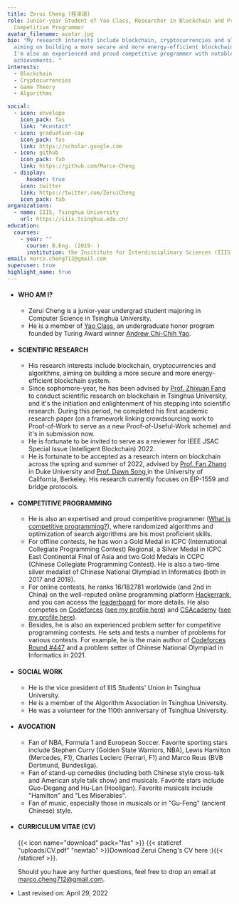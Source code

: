 ```yaml
---
title: Zerui Cheng (程泽瑞)
role: Junior-year Student of Yao Class, Researcher in Blockchain and Proud
  Competitive Programmer
avatar_filename: avatar.jpg
bio: "My research interests include blockchain, cryptocurrencies and algorithms,
  aiming on building a more secure and more energy-efficient blockchain system.
  I'm also an experienced and proud competitive programmer with notable
  achievements. "
interests:
  - Blockchain
  - Cryptocurrencies
  - Game Theory
  - Algorithms

social:
  - icon: envelope
    icon_pack: fas
    link: "#contact"
  - icon: graduation-cap
    icon_pack: fas
    link: https://scholar.google.com
  - icon: github
    icon_pack: fab
    link: https://github.com/Marco-Cheng
  - display:
      header: true
    icon: twitter
    link: https://twitter.com/ZeruiCheng
    icon_pack: fab
organizations:
  - name: IIIS, Tsinghua University
    url: https://iiis.tsinghua.edu.cn/
education:
  courses:
    - year: ""
      course: B.Eng. (2019- )
      institution: the Insititute for Interdisciplinary Sciences (IIIS), Tsinghua University
email: marco.cheng712@gmail.com
superuser: true
highlight_name: true
---
```

* #### **WHO AM I?**

  * Zerui Cheng is a junior-year undergrad student majoring in Computer Science in Tsinghua University. 
  * He is a member of [Yao Class](https://iiis.tsinghua.edu.cn/en/yaoclass/), an undergraduate honor program founded by Turing Award winner [Andrew Chi-Chih Yao](https://iiis.tsinghua.edu.cn/yao/). 
  
* #### **SCIENTIFIC RESEARCH**

  * His research interests include blockchain, cryptocurrencies and algorithms, aiming on building a more secure and more energy-efficient blockchain system. 
  * Since sophomore-year, he has been advised by [Prof. Zhixuan Fang](https://people.iiis.tsinghua.edu.cn/~fang/) to conduct scientific research on blockchain in Tsinghua University, and it's the initiation and enlightenment of his stepping into scientific research. During this period, he completed his first academic research paper (on a framework linking crowdsourcing work to Proof-of-Work to serve as a new Proof-of-Useful-Work scheme) and it's in submission now.
  * He is fortunate to be invited to serve as a reviewer for IEEE JSAC Special Issue (Intelligent Blockchain) 2022.
  * He is fortunate to be accepted as a research intern on blockchain across the spring and summer of 2022, advised by [Prof. Fan Zhang](https://fanzhang.me) in Duke University and [Prof. Dawn Song ](https://people.eecs.berkeley.edu/~dawnsong/)in the University of California, Berkeley. His research currently focuses on EIP-1559 and bridge protocols.
  
* #### **COMPETITIVE PROGRAMMING**

  * He is also an expertised and proud competitive programmer ([What is competitive programming?](https://en.wikipedia.org/wiki/Competitive_programming)), where randomized algorithms and optimization of search algorithms are his most proficient skills. 
  * For offline contests, he has won a Gold Medal in ICPC (International Collegiate Programming Contest) Regional, a Silver Medal in ICPC East Continental Final of Asia and two Gold Medals in CCPC (Chinese Collegiate Programming Contest). He is also a two-time silver medalist of Chinese National Olympiad in Informatics (both in 2017 and 2018).
  * For online contests, he ranks 16/182781 worldwide (and 2nd in China) on the well-reputed online programming platform [Hackerrank](https://www.hackerrank.com/), and you can access the [leaderboard](https://www.hackerrank.com/leaderboard) for more details.  He also competes on [Codeforces](https://codeforces.com/) ([see my profile here](https://codeforces.com/profile/Marco_L_T)) and [CSAcademy](https://csacademy.com/) ([see my profile here](https://csacademy.com/user/Marco_L_T)).
  * Besides, he is also an experienced problem setter for competitive programming contests. He sets and tests a number of problems for various contests. For example, he is the main author of [Codeforces Round #447](https://codeforces.com/contest/894) and a problem setter of Chinese National Olympiad in Informatics in 2021. 
  
* #### **SOCIAL WORK**

  * He is the vice president of IIIS Students' Union in Tsinghua University.
  * He is a member of the Algorithm Association in Tsinghua University.
  * He was a volunteer for the 110th anniversary of Tsinghua University.
  
* #### AVOCATION

  * Fan of NBA, Formula 1 and European Soccer. Favorite sporting stars include Stephen Curry (Golden State Warriors, NBA), Lewis Hamilton (Mercedes, F1), Charles Leclerc (Ferrari, F1) and Marco Reus (BVB Dortmund, Bundesliga). 
  * Fan of stand-up comedies (including both Chinese style cross-talk and American style talk show) and musicals. Favorite stars include Guo-Degang and Hu-Lan (Hooligan). Favorite musicals include "Hamilton" and "Les Miserables".
  * Fan of music, especially those in musicals or in "Gu-Feng" (ancient Chinese) style.
  
* #### **CURRICULUM VITAE (CV)**

  {{< icon name="download" pack="fas" >}}  {{< staticref "uploads/CV.pdf" "newtab" >}}Download Zerui Cheng's CV here :){{< /staticref >}}.

  Should you have any further questions, feel free to drop an email at [marco.cheng712@gmail.com](marco.cheng712@gmail.com).
  
  
  
* Last revised on: April 29, 2022